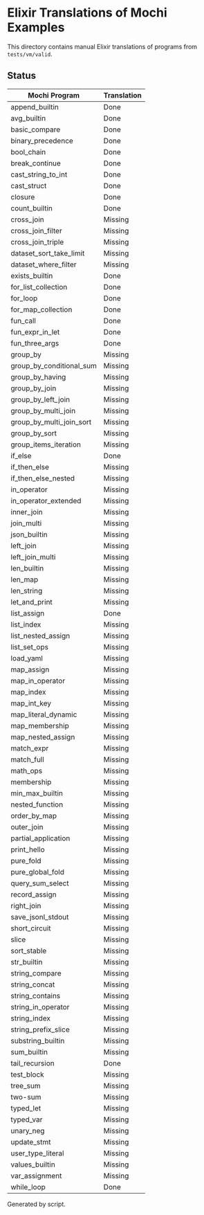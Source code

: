 # Elixir Translations of Mochi Examples

This directory contains manual Elixir translations of programs from `tests/vm/valid`.

## Status

| Mochi Program | Translation |
|---------------|------------|
append_builtin|Done
avg_builtin|Done
basic_compare|Done
binary_precedence|Done
bool_chain|Done
break_continue|Done
cast_string_to_int|Done
cast_struct|Done
closure|Done
count_builtin|Done
cross_join|Missing
cross_join_filter|Missing
cross_join_triple|Missing
dataset_sort_take_limit|Missing
dataset_where_filter|Missing
exists_builtin|Done
for_list_collection|Done
for_loop|Done
for_map_collection|Done
fun_call|Done
fun_expr_in_let|Done
fun_three_args|Done
group_by|Missing
group_by_conditional_sum|Missing
group_by_having|Missing
group_by_join|Missing
group_by_left_join|Missing
group_by_multi_join|Missing
group_by_multi_join_sort|Missing
group_by_sort|Missing
group_items_iteration|Missing
if_else|Done
if_then_else|Missing
if_then_else_nested|Missing
in_operator|Missing
in_operator_extended|Missing
inner_join|Missing
join_multi|Missing
json_builtin|Missing
left_join|Missing
left_join_multi|Missing
len_builtin|Missing
len_map|Missing
len_string|Missing
let_and_print|Missing
list_assign|Done
list_index|Missing
list_nested_assign|Missing
list_set_ops|Missing
load_yaml|Missing
map_assign|Missing
map_in_operator|Missing
map_index|Missing
map_int_key|Missing
map_literal_dynamic|Missing
map_membership|Missing
map_nested_assign|Missing
match_expr|Missing
match_full|Missing
math_ops|Missing
membership|Missing
min_max_builtin|Missing
nested_function|Missing
order_by_map|Missing
outer_join|Missing
partial_application|Missing
print_hello|Missing
pure_fold|Missing
pure_global_fold|Missing
query_sum_select|Missing
record_assign|Missing
right_join|Missing
save_jsonl_stdout|Missing
short_circuit|Missing
slice|Missing
sort_stable|Missing
str_builtin|Missing
string_compare|Missing
string_concat|Missing
string_contains|Missing
string_in_operator|Missing
string_index|Missing
string_prefix_slice|Missing
substring_builtin|Missing
sum_builtin|Missing
tail_recursion|Done
test_block|Missing
tree_sum|Missing
two-sum|Missing
typed_let|Missing
typed_var|Missing
unary_neg|Missing
update_stmt|Missing
user_type_literal|Missing
values_builtin|Missing
var_assignment|Missing
while_loop|Done

Generated by script.
